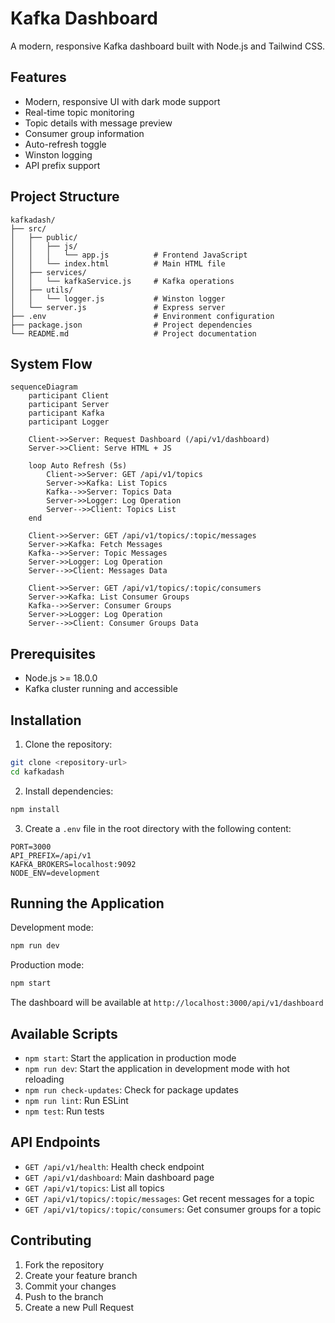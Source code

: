# Kafka Dashboard

A modern, responsive Kafka dashboard built with Node.js and Tailwind CSS.

## Features

- Modern, responsive UI with dark mode support
- Real-time topic monitoring
- Topic details with message preview
- Consumer group information
- Auto-refresh toggle
- Winston logging
- API prefix support

## Project Structure

```
kafkadash/
├── src/
│   ├── public/
│   │   ├── js/
│   │   │   └── app.js          # Frontend JavaScript
│   │   └── index.html          # Main HTML file
│   ├── services/
│   │   └── kafkaService.js     # Kafka operations
│   ├── utils/
│   │   └── logger.js           # Winston logger
│   └── server.js               # Express server
├── .env                        # Environment configuration
├── package.json                # Project dependencies
└── README.md                   # Project documentation
```

## System Flow

```mermaid
sequenceDiagram
    participant Client
    participant Server
    participant Kafka
    participant Logger

    Client->>Server: Request Dashboard (/api/v1/dashboard)
    Server->>Client: Serve HTML + JS

    loop Auto Refresh (5s)
        Client->>Server: GET /api/v1/topics
        Server->>Kafka: List Topics
        Kafka-->>Server: Topics Data
        Server->>Logger: Log Operation
        Server-->>Client: Topics List
    end

    Client->>Server: GET /api/v1/topics/:topic/messages
    Server->>Kafka: Fetch Messages
    Kafka-->>Server: Topic Messages
    Server->>Logger: Log Operation
    Server-->>Client: Messages Data

    Client->>Server: GET /api/v1/topics/:topic/consumers
    Server->>Kafka: List Consumer Groups
    Kafka-->>Server: Consumer Groups
    Server->>Logger: Log Operation
    Server-->>Client: Consumer Groups Data
```

## Prerequisites

- Node.js >= 18.0.0
- Kafka cluster running and accessible

## Installation

1. Clone the repository:
```bash
git clone <repository-url>
cd kafkadash
```

2. Install dependencies:
```bash
npm install
```

3. Create a `.env` file in the root directory with the following content:
```
PORT=3000
API_PREFIX=/api/v1
KAFKA_BROKERS=localhost:9092
NODE_ENV=development
```

## Running the Application

Development mode:
```bash
npm run dev
```

Production mode:
```bash
npm start
```

The dashboard will be available at `http://localhost:3000/api/v1/dashboard`

## Available Scripts

- `npm start`: Start the application in production mode
- `npm run dev`: Start the application in development mode with hot reloading
- `npm run check-updates`: Check for package updates
- `npm run lint`: Run ESLint
- `npm test`: Run tests

## API Endpoints

- `GET /api/v1/health`: Health check endpoint
- `GET /api/v1/dashboard`: Main dashboard page
- `GET /api/v1/topics`: List all topics
- `GET /api/v1/topics/:topic/messages`: Get recent messages for a topic
- `GET /api/v1/topics/:topic/consumers`: Get consumer groups for a topic

## Contributing

1. Fork the repository
2. Create your feature branch
3. Commit your changes
4. Push to the branch
5. Create a new Pull Request 